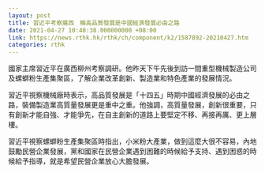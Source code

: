 ```yaml
---
layout: post
title: 習近平考察廣西　稱高品質發展是中國經濟發展必由之路
date: 2021-04-27 10:40:38.000000000 +08:00
link: https://news.rthk.hk/rthk/ch/component/k2/1587892-20210427.htm
categories: rthk
---
```


國家主席習近平在廣西柳州考察調研。他昨天下午先後到訪一間重型機械製造公司及螺螄粉生產集聚區，了解企業改革創新、製造業和特色產業的發展情況。

習近平視察機械廠時表示，高品質發展是「十四五」時期中國經濟發展的必由之路，裝備製造業高質量發展更是重中之重。他強調，高質量發展，創新很重要，只有創新才能自強、才能爭先，在自主創新的道路上要堅定不移、再接再厲、更上層樓。

習近平視察螺螄粉生產集聚區時指出，小米粉大產業，做到這麼大很不容易，內地鼓勵民營企業發展，黨和國家在民營企業遇到困難的時候給予支持、遇到困惑的時候給予指導，就是希望民營企業放心大膽發展。
